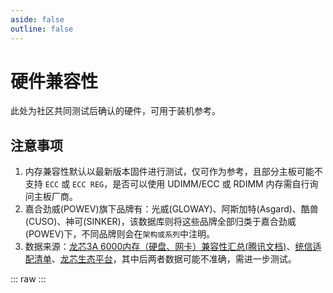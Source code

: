 ```yaml
---
aside: false
outline: false
---
```

# 硬件兼容性
此处为社区共同测试后确认的硬件，可用于装机参考。

<HardwaresTagsInfo />

## 注意事项

1. 内存兼容性默认以最新版本固件进行测试，仅可作为参考，且部分主板可能不支持 `ECC` 或 `ECC REG`，是否可以使用 UDIMM/ECC 或 RDIMM 内存需自行询问主板厂商。
2. 嘉合劲威(POWEV)旗下品牌有：光威(GLOWAY)、阿斯加特(Asgard)、酷兽(CUSO)、神可(SINKER)，该数据库则将这些品牌全部归类于嘉合劲威(POWEV)下，不同品牌则会在`架构或系列`中注明。
3. 数据来源：[龙芯3A 6000内存（硬盘、网卡）兼容性汇总(腾讯文档)](https://docs.qq.com/sheet/DUEJNVlhFblhIVElV?tab=BB08J2)、[统信适配清单](https://ecology.chinauos.com/)、[龙芯生态平台](https://loongeco.cn/support/list2)，其中后两者数据可能不准确，需进一步测试。

::: raw
<ClientOnly>
    <HardwaresList />
</ClientOnly>
:::

<script setup>
    import HardwaresTagsInfo from "./components/tags/hardware_tagsinfo.vue"
    import HardwaresList from "./components/hardwares.vue"
</script>
